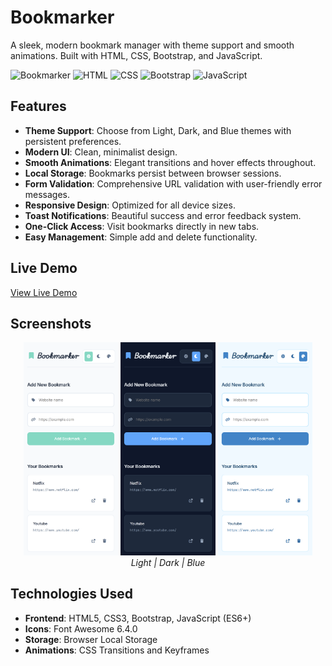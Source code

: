 # Bookmarker

A sleek, modern bookmark manager with theme support and smooth animations. Built with HTML, CSS, Bootstrap, and JavaScript.

![Bookmarker](https://img.shields.io/badge/Project-%20Bookmarker-blue)
![HTML](https://img.shields.io/badge/HTML5-E34F26?style=flat&logo=html5&logoColor=white)
![CSS](https://img.shields.io/badge/CSS3-1572B6?style=flat&logo=css3&logoColor=white)
![Bootstrap](https://img.shields.io/badge/Bootstrap-7952B3?style=flat&logo=bootstrap&logoColor=white)
![JavaScript](https://img.shields.io/badge/JavaScript-F7DF1E?style=flat&logo=javascript&logoColor=black)

## Features

- **Theme Support**: Choose from Light, Dark, and Blue themes with persistent preferences.
- **Modern UI**: Clean, minimalist design.
- **Smooth Animations**: Elegant transitions and hover effects throughout.
- **Local Storage**: Bookmarks persist between browser sessions.
- **Form Validation**: Comprehensive URL validation with user-friendly error messages.
- **Responsive Design**: Optimized for all device sizes.
- **Toast Notifications**: Beautiful success and error feedback system.
- **One-Click Access**: Visit bookmarks directly in new tabs.
- **Easy Management**: Simple add and delete functionality.

## Live Demo

[View Live Demo](https://dohahehe.github.io/Bookmarker/) 

## Screenshots

<div align="center">
  <img src="Assets/light%20sc.png" alt="Light Theme" width="30%">
  <img src="Assets/dark%20sc.png" alt="Dark Theme" width="30%">
  <img src="Assets/blue%20sc.png" alt="Blue Theme" width="30%">
  <br>
  <em>Light | Dark | Blue</em>
</div>

## Technologies Used

- **Frontend**: HTML5, CSS3, Bootstrap, JavaScript (ES6+)
- **Icons**: Font Awesome 6.4.0
- **Storage**: Browser Local Storage
- **Animations**: CSS Transitions and Keyframes
